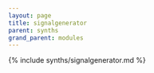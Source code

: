 ```yaml
---
layout: page
title: signalgenerator
parent: synths
grand_parent: modules
---
```


{% include synths/signalgenerator.md %}
